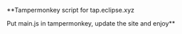 **Tampermonkey script for tap.eclipse.xyz

Put main.js in tampermonkey, update the site and enjoy**
